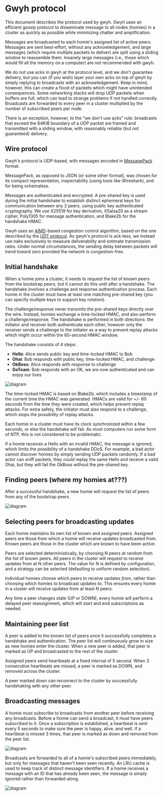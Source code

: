# Gwyh protocol

This document describes the protocol used by gwyh. Gwyh uses an efficient gossip
protocol to disseminate message to all nodes (homies) in a cluster as quickly as possible
while minimizing chatter and amplification.

Messages are broadcasted to each homie's assigned list of active peers. Messages
are sent best-effort, without any acknowledgement, and large messages (which
require multiple packets to deliver) are split using a sliding window to
reassemble them. Insanely large messages (i.e., those which would fill all the
memory on a computer) are not recommended with gwyh.

We do not use acks in gwyh at the protocol level, and we don't guarantee
delivery, but you can (if you wish) layer your own acks on top of gwyh by simply
replying to broadcasts with an acknowledgement. Keep in mind, however, this can
create a flood of packets which might have unintended consequences. Some
networking stacks will drop UDP packets when buffers are full, which can lead to
strange problems if not handled correctly. Broadcasts are forwarded to every
peer in a cluster multiplied by the number of subscribed peers per node.

There is an exception, however, to the "we don't use acks" rule: broadcasts that
exceed the 64KiB boundary of a UDP packet are framed and transmitted with a
sliding window, with reasonably reliable (but not guaranteed) delivery.

## Wire protocol

Gwyh's protocol is UDP-based, with messages encoded in
[MessagePack](https://msgpack.org/) format.

MessagePack, as opposed to JSON (or some other format), was chosen for its
compact representation, inspectability (using tools like Wireshark),
and for being schemaless.

Messages are authenticated and encrypted. A pre-shared key is used during the
initial handshake to establish distinct ephemeral keys for communication between
any 2 peers, using public key authenticated cryptography. We use X25519 for key
derivation, XSalsa20 as a stream cipher, Poly1305 for message authentication,
and Blake2b for the handshake HMAC.

Gwyh uses an
[AIMD](https://en.wikipedia.org/wiki/Additive_increase/multiplicative_decrease)-based
congestion control algorithm, based on the one described by the [UDT
protocol](https://en.wikipedia.org/wiki/UDP-based_Data_Transfer_Protocol). As
gwyh's protocol is ack-less, we instead use naks exclusively to measure
deliverability and estimate transmission rates. Under normal circumstances, the
sending delay between packets will trend toward zero provided the network is
congestion-free.

## Initial handshake

When a homie joins a cluster, it needs to request the list of known peers from
the bootstrap peers, but it cannot do this until after a handshake. The
handshake involves a challenge and response authentication process. Each homie in
the cluster must have at least one matching pre-shared key (you can specify
multiple keys to support key rotation).

The challenge/response never transmits the pre-shared keys directly over the
wire.  Instead, homies exchange a time-locked HMAC, and also perform a
challenge/response. The handshake is performed in both directions: the initiator
and receiver both authenticate each other, however only the receiver sends a
challenge to the initiator as a way to prevent replay attacks which might occur
within the 60-second HMAC window.

The handshake consists of 4 steps:

* **Hello**: Alice sends public key and time-locked HMAC to Bob
* **Ohai**: Bob responds with public key, time-locked HMAC, and challenge
* **OkBoss**: Alice responds with response to challenge
* **GoTeam**: Bob responds with an OK, we are now authenticated and can enjoy our lives

![diagram](./PROTOCOL-1.svg)

The time-locked HMAC is based on Blake2b, which includes a timestamp of the
current time the HMAC was generated. HMACs are valid for +/- 60 seconds from the
time they were created, which helps prevent replay attacks. For extra safety,
the initiator must also respond to a challenge, which stops the possibility of
replay attacks.

Each homie in a cluster must have its clock synchronized within a few seconds, or
else the handshake will fail. As most computers run some form of NTP, this is
not considered to be problematic.

If a homie receives a Hello with an invalid HMAC, the message is ignored, which
limits the possibility of a handshake DDoS. For example, a bad actor cannot
discover homies by simply sending UDP packets randomly. If a bad actor can sniff
packets, they _could_ replay the same Hello and receive a valid Ohai, but they
will fail the OkBoss without the pre-shared key.

## Finding peers (where my homies at???)

After a successful handshake, a new homie will request the list of peers from any
of the bootstrap peers.

![diagram](./PROTOCOL-2.svg)

## Selecting peers for broadcasting updates

Each homie maintains its own list of known and assigned peers. Assigned peers are
those from which a homie will receive updates broadcasted from. Known peers are
those in the cluster which are known to have been active.

Peers are selected deterministically, by choosing N peers at random from the
list of known peers. All peers in the cluster will request to receive updates
from at N other peers. The value for N is defined by configuration, and a
strategy can be selected (defaulting to uniform random selection).

Individual homies choose which peers to receive updates _from_, rather than
choosing which homies to broadcast updates _to_. This ensures every homie in a
cluster will receive updates from at least N peers.

Any time a peer changes state (UP or DOWN), every homie will perform a delayed
peer reassignment, which will start and end subscriptions as needed.

## Maintaining peer list

A peer is added to the known list of peers once it successfully completes a
handshake and authentication. The peer list will continuously grow in size as
new homies enter the cluster. When a new peer is added, that peer is marked as UP
and broadcasted to the rest of the cluster.

Assigned peers send heartbeats at a fixed interval of 5 second. When 3 
consecutive heartbeats are missed, a peer is marked as DOWN, and removed across
the cluster.

A peer marked down can reconnect to the cluster by successfully handshaking with
any other peer.

## Broadcasting messages

A homie must subscribe to broadcasts from another peer before receiving any
broadcasts. Before a homie can send a broadcast, it must have peers subscribed
to it. Once a subscription is established, a heartbeat is sent every 5 seconds
to make sure the peer is happy, alive, and well. If a heartbeat is missed 3
times, that peer is marked as down and removed from the peer list.

![diagram](./PROTOCOL-3.svg)

Broadcasts are forwarded to all of a homie's subscribed peers immediately, but
only for messages that haven't been seen recently. An LRU cache is used to keep
track of distinct message identifiers. If a homie receives a message with an ID
that has already been seen, the message is simply ignored rather than forwarded
along.

![diagram](./PROTOCOL-4.svg)
